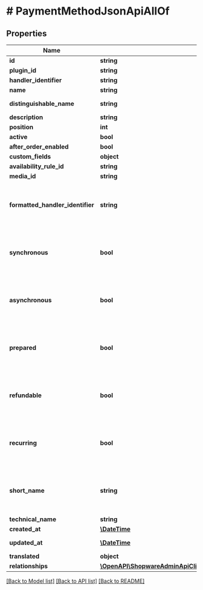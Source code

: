 # # PaymentMethodJsonApiAllOf

## Properties

Name | Type | Description | Notes
------------ | ------------- | ------------- | -------------
**id** | **string** |  | [optional]
**plugin_id** | **string** |  | [optional]
**handler_identifier** | **string** |  | [optional]
**name** | **string** |  |
**distinguishable_name** | **string** |  | [optional] [readonly]
**description** | **string** |  | [optional]
**position** | **int** |  | [optional]
**active** | **bool** |  | [optional]
**after_order_enabled** | **bool** |  | [optional]
**custom_fields** | **object** |  | [optional]
**availability_rule_id** | **string** |  | [optional]
**media_id** | **string** |  | [optional]
**formatted_handler_identifier** | **string** | Runtime field, cannot be used as part of the criteria. | [optional] [readonly]
**synchronous** | **bool** | Runtime field, cannot be used as part of the criteria. | [optional] [readonly]
**asynchronous** | **bool** | Runtime field, cannot be used as part of the criteria. | [optional] [readonly]
**prepared** | **bool** | Runtime field, cannot be used as part of the criteria. | [optional] [readonly]
**refundable** | **bool** | Runtime field, cannot be used as part of the criteria. | [optional] [readonly]
**recurring** | **bool** | Runtime field, cannot be used as part of the criteria. | [optional] [readonly]
**short_name** | **string** | Runtime field, cannot be used as part of the criteria. | [optional]
**technical_name** | **string** |  | [optional]
**created_at** | [**\DateTime**](\DateTime.md) |  | [readonly]
**updated_at** | [**\DateTime**](\DateTime.md) |  | [optional] [readonly]
**translated** | **object** |  | [optional]
**relationships** | [**\OpenAPI\ShopwareAdminApiClient\Model\PaymentMethodJsonApiAllOfRelationships**](PaymentMethodJsonApiAllOfRelationships.md) |  | [optional]

[[Back to Model list]](../../README.md#models) [[Back to API list]](../../README.md#endpoints) [[Back to README]](../../README.md)

